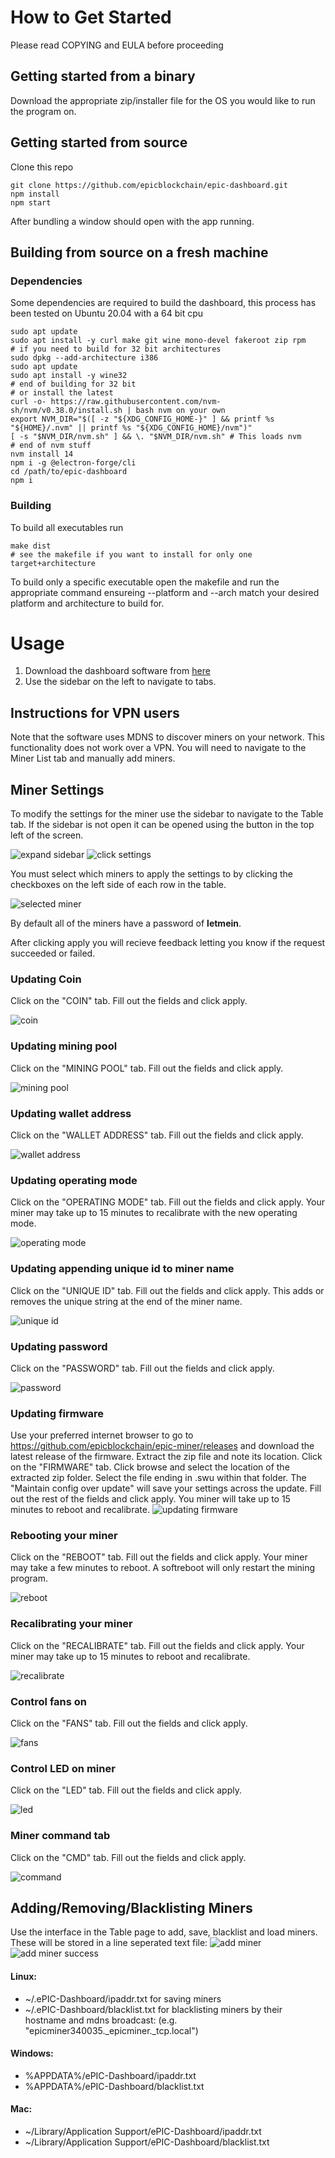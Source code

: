 # How to Get Started
Please read COPYING and EULA before proceeding
## Getting started from a binary
Download the appropriate zip/installer file for the OS you would like to run the program on. 
## Getting started from source
Clone this repo
```
git clone https://github.com/epicblockchain/epic-dashboard.git
npm install
npm start
```
After bundling a window should open with the app running.
## Building from source on a fresh machine

### Dependencies

Some dependencies are required to build the dashboard, this process has been tested on Ubuntu 20.04 with a 64 bit cpu
```
sudo apt update
sudo apt install -y curl make git wine mono-devel fakeroot zip rpm
# if you need to build for 32 bit architectures
sudo dpkg --add-architecture i386
sudo apt update
sudo apt install -y wine32
# end of building for 32 bit
# or install the latest
curl -o- https://raw.githubusercontent.com/nvm-sh/nvm/v0.38.0/install.sh | bash nvm on your own
export NVM_DIR="$([ -z "${XDG_CONFIG_HOME-}" ] && printf %s "${HOME}/.nvm" || printf %s "${XDG_CONFIG_HOME}/nvm")"
[ -s "$NVM_DIR/nvm.sh" ] && \. "$NVM_DIR/nvm.sh" # This loads nvm
# end of nvm stuff
nvm install 14
npm i -g @electron-forge/cli
cd /path/to/epic-dashboard
npm i
```

### Building

To build all executables run
```
make dist
# see the makefile if you want to install for only one target+architecture
```
To build only a specific executable open the makefile and run the appropriate command ensureing --platform and --arch match your desired platform and architecture to build for.

# Usage

1. Download the dashboard software from [here](https://github.com/epicblockchain/epic-dashboard/releases/)
2. Use the sidebar on the left to navigate to tabs.

## Instructions for VPN users

Note that the software uses MDNS to discover miners on your network. This functionality does not work over a VPN. You will need to navigate to the Miner List tab and manually add miners.

## Miner Settings

To modify the settings for the miner use the sidebar to navigate to the Table tab. If the sidebar is not open it can be opened using the button in the top left of the screen.

![expand sidebar](docs/images/expand_sidebar.png)
![click settings](docs/images/click_table.png)

You must select which miners to apply the settings to by clicking the checkboxes on the left side of each row in the table.

![selected miner](docs/images/selected_miners.png)

By default all of the miners have a password of **letmein**.

After clicking apply you will recieve feedback letting you know if the request succeeded or failed.

### Updating Coin

Click on the "COIN" tab. Fill out the fields and click apply.

![coin](docs/images/coin.png)

### Updating mining pool

Click on the "MINING POOL" tab. Fill out the fields and click apply.

![mining pool](docs/images/mining_pool.png)

### Updating wallet address

Click on the "WALLET ADDRESS" tab. Fill out the fields and click apply.

![wallet address](docs/images/wallet_address.png)

### Updating operating mode

Click on the "OPERATING MODE" tab. Fill out the fields and click apply. Your miner may take up to 15 minutes to recalibrate with the new operating mode.

![operating mode](docs/images/operating_mode.png)

### Updating appending unique id to miner name

Click on the "UNIQUE ID" tab. Fill out the fields and click apply. This adds or removes the unique string at the end of the miner name.

![unique id](docs/images/unique_id.png)

### Updating password

Click on the "PASSWORD" tab. Fill out the fields and click apply.

![password](docs/images/password.png)

### Updating firmware

Use your preferred internet browser to go to https://github.com/epicblockchain/epic-miner/releases and download the latest release of the firmware. Extract the zip file and note its location. Click on the "FIRMWARE" tab. Click browse and select the location of the extracted zip folder. Select the file ending in .swu within that folder. The "Maintain config over update" will save your settings across the update. Fill out the rest of the fields and click apply. You miner will take up to 15 minutes to reboot and recalibrate.
![updating firmware](docs/images/updating_firmware.png)

### Rebooting your miner

Click on the "REBOOT" tab. Fill out the fields and click apply. Your miner may take a few minutes to reboot.
A softreboot will only restart the mining program.

![reboot](docs/images/reboot.png)

### Recalibrating your miner

Click on the "RECALIBRATE" tab. Fill out the fields and click apply. Your miner may take up to 15 minutes to reboot and recalibrate.

![recalibrate](docs/images/recalibrate.png)

### Control fans on

Click on the "FANS" tab. Fill out the fields and click apply.

![fans](docs/images/fans.png)

### Control LED on miner

Click on the "LED" tab. Fill out the fields and click apply.

![led](docs/images/led.png)

### Miner command tab

Click on the "CMD" tab. Fill out the fields and click apply.

![command](docs/images/cmd.png)

## Adding/Removing/Blacklisting Miners
Use the interface in the Table page to add, save, blacklist and load miners. These will be stored in a line seperated text file:
![add miner](docs/images/add_miner0.png)
![add miner success](docs/images/add_miner1.png)
#### Linux: 
* ~/.ePIC-Dashboard/ipaddr.txt for saving miners
* ~/.ePIC-Dashboard/blacklist.txt for blacklisting miners by their hostname and mdns broadcast: (e.g. "epicminer340035._epicminer._tcp.local")
#### Windows:
* %APPDATA%/ePIC-Dashboard/ipaddr.txt
* %APPDATA%/ePIC-Dashboard/blacklist.txt
#### Mac:
* ~/Library/Application Support/ePIC-Dashboard/ipaddr.txt
* ~/Library/Application Support/ePIC-Dashboard/blacklist.txt